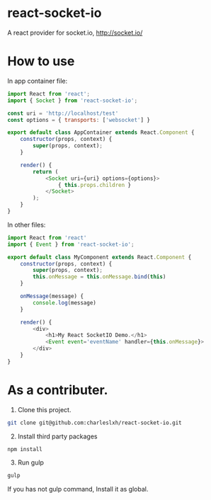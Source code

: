 # react-socket-io
A react provider for socket.io, http://socket.io/

# How to use

In app container file:

```js
import React from 'react';
import { Socket } from 'react-socket-io';

const uri = 'http://localhost/test'
const options = { transports: ['websocket'] }

export default class AppContainer extends React.Component {
    constructor(props, context) {
        super(props, context);
    }

    render() {
        return (
            <Socket uri={uri} options={options}> 
                { this.props.children }
            </Socket>
        );
    }
}
```

In other files:

```js
import React from 'react'
import { Event } from 'react-socket-io';

export default class MyComponent extends React.Component {
    constructor(props, context) {
        super(props, context);
        this.onMessage = this.onMessage.bind(this)
    }

    onMessage(message) {
        console.log(message)
    }

    render() {
        <div>
            <h1>My React SocketIO Demo.</h1>
            <Event event='eventName' handler={this.onMessage}>
        </div>
    }
}

```

# As a contributer.

1. Clone this project.

```bash
git clone git@github.com:charleslxh/react-socket-io.git
```

2. Install third party packages

```bash
npm install
```

3. Run gulp

```bash
gulp
```

If you has not gulp command, Install it as global.
